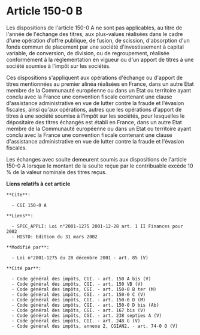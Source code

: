 # Article 150-0 B

Les dispositions de l'article 150-0 A ne sont pas applicables, au titre de l'année de l'échange des titres, aux plus-values
réalisées dans le cadre d'une opération d'offre publique, de fusion, de scission, d'absorption d'un fonds commun de placement
par une société d'investissement à capital variable, de conversion, de division, ou de regroupement, réalisée conformément à
la réglementation en vigueur ou d'un apport de titres à une société soumise à l'impôt sur les sociétés.

Ces dispositions s'appliquent aux opérations d'échange ou d'apport de titres mentionnées au premier alinéa réalisées en
France, dans un autre Etat membre de la Communauté européenne ou dans un Etat ou territoire ayant conclu avec la France une
convention fiscale contenant une clause d'assistance administrative en vue de lutter contre la fraude et l'évasion fiscales,
ainsi qu'aux opérations, autres que les opérations d'apport de titres à une société soumise à l'impôt sur les sociétés, pour
lesquelles le dépositaire des titres échangés est établi en France, dans un autre Etat membre de la Communauté européenne ou
dans un Etat ou territoire ayant conclu avec la France une convention fiscale contenant une clause d'assistance
administrative en vue de lutter contre la fraude et l'évasion fiscales.

Les échanges avec soulte demeurent soumis aux dispositions de l'article 150-0 A lorsque le montant de la soulte reçue par le
contribuable excède 10 % de la valeur nominale des titres reçus.

**Liens relatifs à cet article**

	**Cite**:

	  - CGI 150-0 A

	**Liens**:

	  - SPEC_APPLI: Loi n°2001-1275 2001-12-28 art. 1 II Finances pour 2002
	  - HISTO: Edition du 31 mars 2002

	**Modifié par**:

	  - Loi n°2001-1275 du 28 décembre 2001 - art. 85 (V)

	**Cité par**:

	  - Code général des impôts, CGI. - art. 150 A bis (V)
	  - Code général des impôts, CGI. - art. 150 VB (V)
	  - Code général des impôts, CGI. - art. 150-0 B ter (M)
	  - Code général des impôts, CGI. - art. 150-0 C (V)
	  - Code général des impôts, CGI. - art. 150-0 D (M)
	  - Code général des impôts, CGI. - art. 150-0 D bis (Ab)
	  - Code général des impôts, CGI. - art. 167 bis (V)
	  - Code général des impôts, CGI. - art. 238 septies A (V)
	  - Code général des impôts, CGI. - art. 248 G (V)
	  - Code général des impôts, annexe 2, CGIAN2. - art. 74-0 O (V)
